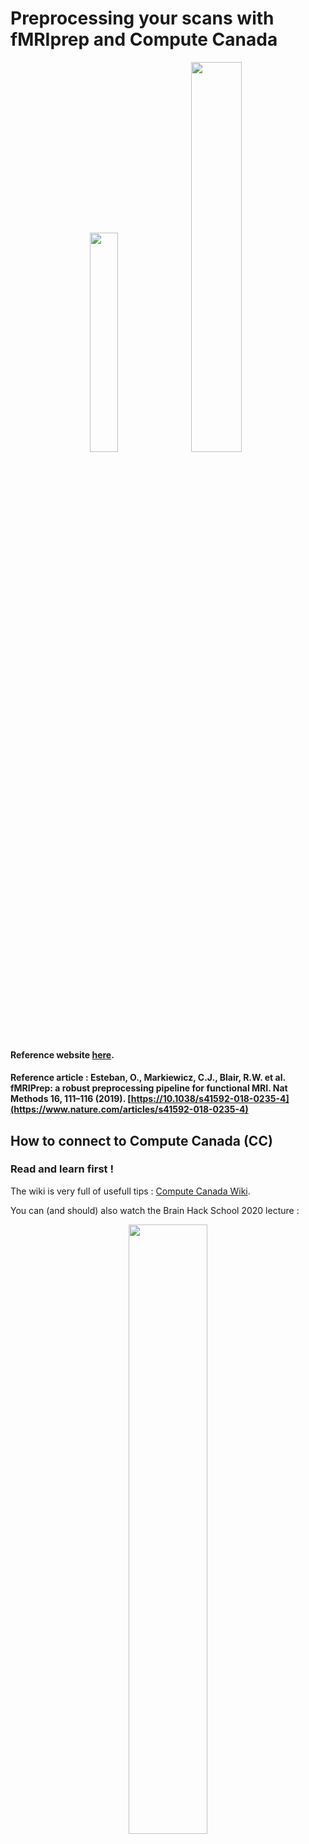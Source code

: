 # Preprocessing your scans with fMRIprep and Compute Canada

<p align="center">
<img src="/Illustration/fmri%20prep.png" width="30%" height="30%"> <img src="/Illustration/ComputeCanada_logo_0.gif" width="40%" height="40%">
</p>


#### Reference website [here](https://fmriprep.readthedocs.io/en/stable/index.html).

#### Reference article : Esteban, O., Markiewicz, C.J., Blair, R.W. et al. fMRIPrep: a robust preprocessing pipeline for functional MRI. Nat Methods 16, 111–116 (2019). [https://10.1038/s41592-018-0235-4](https://www.nature.com/articles/s41592-018-0235-4)

## How to connect to Compute Canada (CC)

### Read and learn first !

The wiki is very full of usefull tips : [Compute Canada Wiki](https://docs.computecanada.ca/wiki/Compute_Canada_Documentation).

You can (and should) also watch the Brain Hack School 2020 lecture : 
<br>
<p align="center">
<a href="https://youtu.be/J9VCHe1ovBg"><img src="https://img.youtube.com/vi/J9VCHe1ovBg/0.jpg" width="50%"></a>
</p>

### Log into compute canada (CC)

Run the command line (we use Beluga by default in the team but you can choose any other one you want)

Command line : 
`ssh username@beluga.computecanada.ca`

Example : 
My username is `icetasy` , so the command line for me is : `ssh icetasy@beluga.computecanada.ca`

You'll need your password then! 



## Prepapre your dataset


### Ask you PI for the directory and the procedure to access lab data on CC

Normaly MRI data will be soon available in BIDS format on CC (thanks to the Brain Hack School)

### If you want to upload your own data :

Make sure to have prepared your destination folder on CC (at project space if possible) , using `mkdir` to create your folder may be easier! 

Example for me : 

`mkdir /home/icetasy/projects/def-amichaud/icetasy/gutbrain`

#### Transfer your data using `scp` 

Don't forget to exit compute canada server and work on your local terminal using scp (secure copy) : 

Command line : 
`scp -r [/local/path/] [user@host]:[/remote/path]`

`-r` is for recurcise and can be omitted when just one file 

In ny case : 

`scp -r /Users/sylvainiceta/Documents/NouveauxScan/BIDS icetasy@beluga.computecanada.ca:/home/icetasy/projects/def-amichaud/icetasy/gutbrain`


## Install fMRIprep using singularity (recommanded)

If you want to run fMRIprep using python please go [here](#fmri_python).
<br>
<br>
<img align="left" src="/Illustration/warning.jpg" width="10%" height="10%"> Don'forget to record your package version using and keep preciously this file! </p>
<br>
<br>
Command line :
`pip freeze > requirements.txt`

And then recovering the version will be as easy as : `pip install -r requirements.txt`

### You need docker on your computer

Please find all information needed on [Docker web site](https://docs.docker.com/get-docker/).

You can (and should) also watch the Brain Hack School 2020 lecture to learn more about docker :
<br>
<p align="center">
<a href="https://www.youtube.com/7BJqzpE76g0"><img src="https://img.youtube.com/vi/7BJqzpE76g0/0.jpg" width="50%"></a>
</p>
<br>

### Refer to fMRI prep [website](https://fmriprep.readthedocs.io/en/stable/installation.html) for singularity installation

<br>
<img img align="left" src="/Illustration/singularity.jpg" width="35%" height="35%"> 
<br>
<br>
“Man is something that shall be overcome. Man is a rope, tied between beast and overman — a rope over an abyss. What is great in man is that he is a bridge and not an end.”
<br>
<br>
<p align="right"> <b>Friedrich Wilhelm Nietzsche, Thus Spoke Zarathustra</b> </p> 
<br>
<br>

### Step 1 _ Don't forget to load singularity on your directory 

`module load singularity`

In the same time you can load fMRIprep dependancies :

`module load freesurfer fsl`

### Step 2 _ Preparing a Singularity image 


#### Solution 1 :Make the singularity image on your computer and copy it on CC


Create the singulqrity image using docker :
	`docker run --privileged -t --rm -v /var/run/docker.sock:/var/run/
	docker.sock -v /Users/sylvainiceta/singularity_fmriprep\image:/output
	singularityware/docker2singularity poldracklab/fmriprep:latest`

Then, transfer on CC your singularity image `*.simg`: 
`scp /Users/sylvainiceta/singularity_fmriprepimage/poldracklab_fmriprep_<version>.simg icetasy@beluga.computecanada.ca:/home/icetasy/projects/def-amichaud/icetasy/gutbrain/fmriprep.simg`

`<version>` is the ended part of the file name.

For example : 
`scp /Users/sylvainiceta/singularity_fmriprepimage/poldracklab_fmriprep_latest-2020-05-28-e4d9c75a94b2.simg icetasy@beluga.computecanada.ca:/home/icetasy/projects/def-amichaud/icetasy/gutbrain/fmriprep.simg`


#### Solution 2 :Make the singularity image on directly on CC. 

<p align="center"><b>Currently not working _ waiting for CC responses </b></p>

*To verify :* For making it directly on CC, you have to use a SBATCH file. CC do not allow you to creat the image from your terminal.

Command line :
`singularity build /my_images/fmriprep-<version>.simg docker://poldracklab/fmriprep:<version>`

In our example : 

`singularity build /my_images/fmriprep-20.1.0.simg docker://poldracklab/fmriprep:20.1.0`

<p align="left"><a href="/GUT BRAIN Project/Sub-Project/PreProcessingMRI/fMRI Prep/SH files/online_singularity.sh"><img src="/Illustration/download.png" width="25" height="25"></a>
SBATCH file example :</p>

	#!/bin/bash
	#SBATCH --time=03:00:00
	#SBATCH --account=def-someuser
	#SBATCH --mail-user=<email_address>
	#SBATCH --mail-type=BEGIN
	#SBATCH --mail-type=END
	#SBATCH --mail-type=FAIL
	#SBATCH --mail-type=REQUEUE
	#SBATCH --mail-type=ALL
	singularity build /my_images/fmriprep-20.1.0.simg docker://poldracklab/fmriprep:20.1.0


Then you'll have to upload your .sh file on CC :
`sbatch singularity.sh` 

For more information on SBATCH file : [Wiki Compute Canada](https://docs.computecanada.ca/wiki/Running_jobs/fr).


## Launch fMRI prep with singularity 

### Never so easy : Don't forget to upload your freesurfer license !

#### You have first to register on [free surfer website](https://surfer.nmr.mgh.harvard.edu/registration.html) and you'll receive your licence by email.

#### Then you have to upload your licence file on compute canada :

Commande line :
`scp /Users/<LOCAL PATH>/freesurfer_licence.txt username@beluga.computecanada.ca:/home/< CC PATH>`

In our example :
`scp /Users/sylvainiceta/Documents/NouveauxScan/BIDS/freesurfer.txt icetasy@beluga.computecanada.ca:/home/icetasy/projects/def-amichaud/icetasy/gutbrain`

### Now you can launch fMRIprep

<img align="left" src="/Illustration/warning.jpg" width="10%" height="10%"> But using a SBATCH file! 
<br>
<br>
<br>
<img align="left" src="/Illustration/warning.jpg" width="10%" height="10%">
 Don't only Copy Paste, bellow syntax is only an generic one, you have to think about the argument to use !!! More information [here](https://fmriprep.readthedocs.io/en/stable/usage.html).

	#!/bin/bash
	#SBATCH --time=30:00:00
	#SBATCH --account=def-someuser
	#SBATCH --mail-user=<email_address>
	#SBATCH --mail-type=BEGIN
	#SBATCH --mail-type=END
	#SBATCH --mail-type=FAIL
	#SBATCH --mail-type=REQUEUE
	#SBATCH --mail-type=ALL
	singularity run --cleanenv fmriprep.simg /<PATH BIDS DATA>/BIDS /<PATH OUTPUT DATA>/Preproc participant --fs-license-file /<PATH TO LICENCE>/freesurfer_licence.txt --skip_bids_validation

In our example this could be : 

	#!/bin/bash
	#SBATCH --time=30:00:00
	#SBATCH --account=def-amichaud
	#SBATCH --mail-user=sylvain.iceta.1@ulaval.ca
	#SBATCH --mail-type=BEGIN
	#SBATCH --mail-type=END
	#SBATCH --mail-type=FAIL
	#SBATCH --mail-type=REQUEUE
	#SBATCH --mail-type=ALL
	singularity run --cleanenv fmriprep.simg /home/icetasy/projects/def-amichaud/icetasy/gutbrain/BIDS /home/icetasy/projects/def-amichaud/icetasy/gutbrain/Preproc participant --fs-license-file /home/icetasy/projects/def-amichaud/icetasy/gutbrain/freesurfer.txt --skip_bids_validation
	

IMAGE RUNNING


## <a name="fmri_python"></a>Install fMRIprep using Python

### Step 1 _ Log into compute canada (CC)

Run the command line (we use Beluga by default in the team but you can choose any other one you want)

`ssh username@beluga.computecanada.ca`

My username : icetasy , so the commande line for me is : `ssh icetasy@beluga.computecanada.ca`


### Step 2 _ Create and enter in your virtual environnement

fMRI prep is a python librairy not an software. It'is not available trhough `module load` commande.

For mnore infromation : [Wiki Python](https://docs.computecanada.ca/wiki/Python)

All python available python package or librairy are listed [here](https://docs.computecanada.ca/wiki/Available_Python_wheels).

#### We have to create an virtual environnement for run fMRI prep

`cd`

`module add python/3.7`

`virtualenv ~/MRI` or anyother name you want / can also use `virtualenv --no-download ~/ENV`

`source ~/MRI/bin/activate` can also be localized elserwer regarding in wich directory you made previous command line.

May need to uprgrade pip : `pip install --no-index --upgrade pip`

`--no-index` avoid downloading version outside CC.

N.B. : To deactivate virtual environnement : 
`deactivate `

### Step 3 _ Install fMRI prep (we're running the python version not the docker or singularity one)

Please check first i's not already install. you can also check for all currently available wheels on the [Wiki Python Wheels](https://docs.computecanada.ca/wiki/Available_Python_wheels) or using the command line `avail_wheels`

Before installing fMRI prep,load needed module :
`module load freesurfer`
`module load fsl`

Install fMRI prep :

`pip install fmriprep`

Numerous bugs or missing package mays occurs, be patient and use google (sorry we decided not to use docker for right now _ working on_)

### Step 4 _ Now you can launch fMRIprep *# Not check yet*

IMAGE WARNING But using a SBATCH file! 

IMAGE WARNING Don't only Copy Paste, bellow syntax is only an generic one, you have to think about the argument to use !!! More information [here](https://fmriprep.readthedocs.io/en/stable/usage.html).

	#!/bin/bash
	#SBATCH --time=30:00:00
	#SBATCH --account=def-someuser
	#SBATCH --mail-user=<email_address>
	#SBATCH --mail-type=BEGIN
	#SBATCH --mail-type=END
	#SBATCH --mail-type=FAIL
	#SBATCH --mail-type=REQUEUE
	#SBATCH --mail-type=ALL
	source ~/MRI/bin/activate
	fmriprep /<PATH BIDS DATA>/BIDS /<PATH OUTPUT DATA>/Preproc participant --fs-license-file /<PATH TO LICENCE>/freesurfer_licence.txt --skip_bids_validation

In our example this could be : 

	#!/bin/bash
	#SBATCH --time=30:00:00
	#SBATCH --account=def-amichaud
	#SBATCH --mail-user=<sylvain.iceta.1@ulaval.ca>
	#SBATCH --mail-type=BEGIN
	#SBATCH --mail-type=END
	#SBATCH --mail-type=FAIL
	#SBATCH --mail-type=REQUEUE
	#SBATCH --mail-type=ALL
	source ~/MRI/bin/activate
	fmriprep /home/icetasy/projects/def-amichaud/icetasy/gutbrain/BIDS /home/icetasy/projects/def-amichaud/icetasy/gutbrain/Preproc participant --fs-license-file /home/icetasy/projects/def-amichaud/icetasy/gutbrain/freesurfer.txt --skip_bids_validation
	

IMAGE RUNNING


`fmriprep /home/icetasy/projects/def-amichaud/icetasy/gutbrain/BIDS /home/icetasy/projects/def-amichaud/icetasy/gutbrain/Preproc participant`

06 -01-2020
missing : pip install sentry_sdk bids_validator

+
